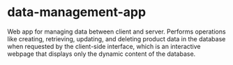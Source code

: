 # data-management-app
Web app for managing data between client and server. Performs operations like creating, retrieving, updating, and deleting product data in the database when requested by the client-side interface, which is an interactive webpage that displays only the dynamic content of the database.
